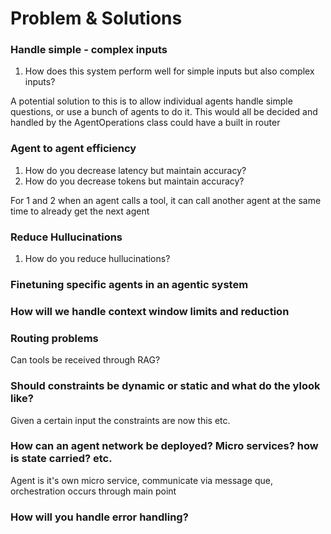 # Problem & Solutions

### Handle simple - complex inputs

1. How does this system perform well for simple inputs but also complex inputs?

A potential solution to this is to allow individual agents handle simple questions, or use a bunch of agents to do it.
This would all be decided and handled by the AgentOperations class could have a built in router

### Agent to agent efficiency

1. How do you decrease latency but maintain accuracy?
2. How do you decrease tokens but maintain accuracy?

For 1 and 2 when an agent calls a tool, it can call another agent at the same time to already get the next agent

### Reduce Hullucinations

1. How do you reduce hullucinations?

### Finetuning specific agents in an agentic system

### How will we handle context window limits and reduction


### Routing problems

Can tools be received through RAG?

### Should constraints be dynamic or static and what do the ylook like?

Given a certain input the constraints are now this etc.

### How can an agent network be deployed? Micro services? how is state carried? etc.

Agent is it's own micro service, communicate via message que, orchestration occurs through main point

### How will you handle error handling?
